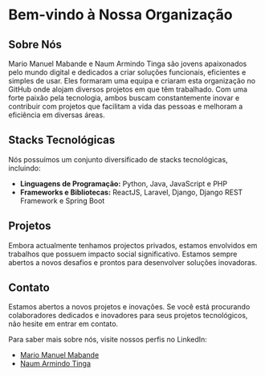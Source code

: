 # Bem-vindo à Nossa Organização

## Sobre Nós

Mario Manuel Mabande e Naum Armindo Tinga são jovens apaixonados pelo mundo digital e dedicados a criar soluções funcionais, eficientes e simples de usar. Eles formaram uma equipa e criaram esta organização no GitHub onde alojam diversos projetos em que têm trabalhado. Com uma forte paixão pela tecnologia, ambos buscam constantemente inovar e contribuir com projetos que facilitam a vida das pessoas e melhoram a eficiência em diversas áreas.

## Stacks Tecnológicas

Nós possuímos um conjunto diversificado de stacks tecnológicas, incluindo:

- **Linguagens de Programação:** Python, Java, JavaScript e PHP
- **Frameworks e Bibliotecas:** ReactJS, Laravel, Django, Django REST Framework e Spring Boot

## Projetos

Embora actualmente tenhamos projectos privados, estamos envolvidos em trabalhos que possuem impacto social significativo. Estamos sempre abertos a novos desafios e prontos para desenvolver soluções inovadoras.

## Contato

Estamos abertos a novos projetos e inovações. Se você está procurando colaboradores dedicados e inovadores para seus projetos tecnológicos, não hesite em entrar em contato.

Para saber mais sobre nós, visite nossos perfis no LinkedIn:

- [Mario Manuel Mabande](https://www.linkedin.com/in/mariomthree/)
- [Naum Armindo Tinga](https://www.linkedin.com/in/naum-tinga-a63bb4186/)
